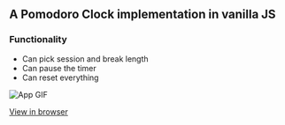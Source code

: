 ## A Pomodoro Clock implementation in vanilla JS

### Functionality

- Can pick session and break length
- Can pause the timer
- Can reset everything

![App GIF](https://i.imgur.com/FjFLk6b.gif)

[View in browser](https://edmtrv.github.io/pomodoro-clock/)

